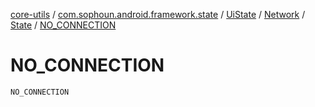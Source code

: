 [core-utils](../../../../index.md) / [com.sophoun.android.framework.state](../../../index.md) / [UiState](../../index.md) / [Network](../index.md) / [State](index.md) / [NO_CONNECTION](./-n-o_-c-o-n-n-e-c-t-i-o-n.md)

# NO_CONNECTION

`NO_CONNECTION`